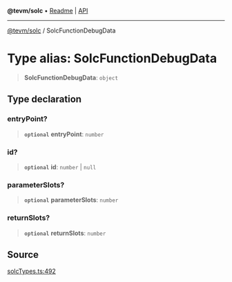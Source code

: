 **@tevm/solc** • [Readme](../README.md) \| [API](../globals.md)

***

[@tevm/solc](../README.md) / SolcFunctionDebugData

# Type alias: SolcFunctionDebugData

> **SolcFunctionDebugData**: `object`

## Type declaration

### entryPoint?

> **`optional`** **entryPoint**: `number`

### id?

> **`optional`** **id**: `number` \| `null`

### parameterSlots?

> **`optional`** **parameterSlots**: `number`

### returnSlots?

> **`optional`** **returnSlots**: `number`

## Source

[solcTypes.ts:492](https://github.com/evmts/tevm-monorepo/blob/main/bundler-packages/solc/src/solcTypes.ts#L492)
